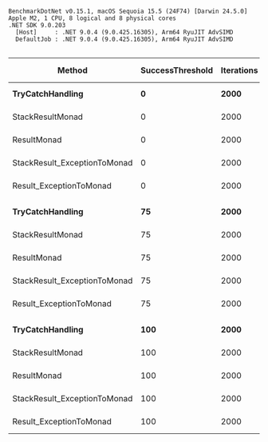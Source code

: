 ```

BenchmarkDotNet v0.15.1, macOS Sequoia 15.5 (24F74) [Darwin 24.5.0]
Apple M2, 1 CPU, 8 logical and 8 physical cores
.NET SDK 9.0.203
  [Host]     : .NET 9.0.4 (9.0.425.16305), Arm64 RyuJIT AdvSIMD
  DefaultJob : .NET 9.0.4 (9.0.425.16305), Arm64 RyuJIT AdvSIMD


```
| Method                       | SuccessThreshold | Iterations | Mean         | Error     | StdDev    | Ratio | RatioSD | Rank | Gen0    | Allocated | Alloc Ratio |
|----------------------------- |----------------- |----------- |-------------:|----------:|----------:|------:|--------:|-----:|--------:|----------:|------------:|
| **TryCatchHandling**             | **0**                | **2000**       | **18,249.14 μs** | **51.275 μs** | **40.032 μs** | **1.000** |    **0.00** |    **2** | **31.2500** |  **428040 B** |        **1.00** |
| StackResultMonad             | 0                | 2000       |     19.09 μs |  0.016 μs |  0.015 μs | 0.001 |    0.00 |    1 |  5.6763 |   47519 B |        0.11 |
| ResultMonad                  | 0                | 2000       |     19.18 μs |  0.018 μs |  0.016 μs | 0.001 |    0.00 |    1 |  5.6763 |   47519 B |        0.11 |
| StackResult_ExceptionToMonad | 0                | 2000       | 18,026.76 μs | 38.894 μs | 34.478 μs | 0.988 |    0.00 |    2 | 31.2500 |  475577 B |        1.11 |
| Result_ExceptionToMonad      | 0                | 2000       | 18,036.52 μs | 73.063 μs | 68.343 μs | 0.988 |    0.00 |    2 | 31.2500 |  475598 B |        1.11 |
|                              |                  |            |              |           |           |       |         |      |         |           |             |
| **TryCatchHandling**             | **75**               | **2000**       |  **4,340.78 μs** | **21.091 μs** | **19.729 μs** | **1.000** |    **0.01** |    **2** |  **7.8125** |  **103600 B** |        **1.00** |
| StackResultMonad             | 75               | 2000       |     22.22 μs |  0.038 μs |  0.034 μs | 0.005 |    0.00 |    1 |  1.3733 |   11518 B |        0.11 |
| ResultMonad                  | 75               | 2000       |     22.20 μs |  0.044 μs |  0.039 μs | 0.005 |    0.00 |    1 |  1.3733 |   11518 B |        0.11 |
| StackResult_ExceptionToMonad | 75               | 2000       |  4,482.22 μs | 28.728 μs | 26.872 μs | 1.033 |    0.01 |    2 |  7.8125 |  115110 B |        1.11 |
| Result_ExceptionToMonad      | 75               | 2000       |  4,366.14 μs | 27.534 μs | 25.755 μs | 1.006 |    0.01 |    2 |  7.8125 |  115110 B |        1.11 |
|                              |                  |            |              |           |           |       |         |      |         |           |             |
| **TryCatchHandling**             | **100**              | **2000**       |     **13.86 μs** |  **0.012 μs** |  **0.011 μs** |  **1.00** |    **0.00** |    **1** |       **-** |         **-** |          **NA** |
| StackResultMonad             | 100              | 2000       |     14.39 μs |  0.004 μs |  0.004 μs |  1.04 |    0.00 |    2 |       - |         - |          NA |
| ResultMonad                  | 100              | 2000       |     14.21 μs |  0.003 μs |  0.002 μs |  1.03 |    0.00 |    2 |       - |         - |          NA |
| StackResult_ExceptionToMonad | 100              | 2000       |     15.97 μs |  0.242 μs |  0.227 μs |  1.15 |    0.02 |    3 |       - |         - |          NA |
| Result_ExceptionToMonad      | 100              | 2000       |     15.83 μs |  0.035 μs |  0.033 μs |  1.14 |    0.00 |    3 |       - |         - |          NA |
